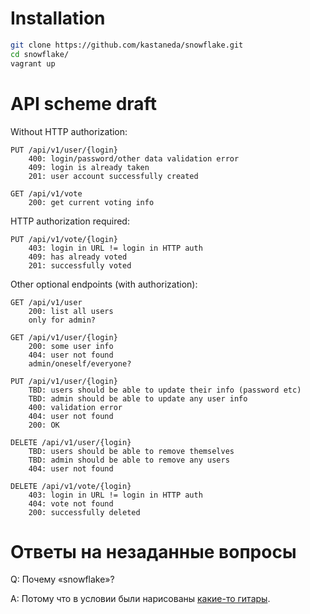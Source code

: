 
Installation
============

```bash
git clone https://github.com/kastaneda/snowflake.git
cd snowflake/
vagrant up
```


API scheme draft
================

Without HTTP authorization:

    PUT /api/v1/user/{login}
        400: login/password/other data validation error
        409: login is already taken
        201: user account successfully created

    GET /api/v1/vote
        200: get current voting info

HTTP authorization required:

    PUT /api/v1/vote/{login}
        403: login in URL != login in HTTP auth
        409: has already voted
        201: successfully voted

Other optional endpoints (with authorization):

    GET /api/v1/user
        200: list all users
        only for admin?

    GET /api/v1/user/{login}
        200: some user info
        404: user not found
        admin/oneself/everyone?

    PUT /api/v1/user/{login}
        TBD: users should be able to update their info (password etc)
        TBD: admin should be able to update any user info
        400: validation error
        404: user not found
        200: OK

    DELETE /api/v1/user/{login}
        TBD: users should be able to remove themselves
        TBD: admin should be able to remove any users
        404: user not found

    DELETE /api/v1/vote/{login}
        403: login in URL != login in HTTP auth
        404: vote not found
        200: successfully deleted


Ответы на незаданные вопросы
============================

Q: Почему «snowflake»?

A: Потому что в условии были нарисованы [какие-то гитары](https://youtu.be/C4PXHWjhgAA).
